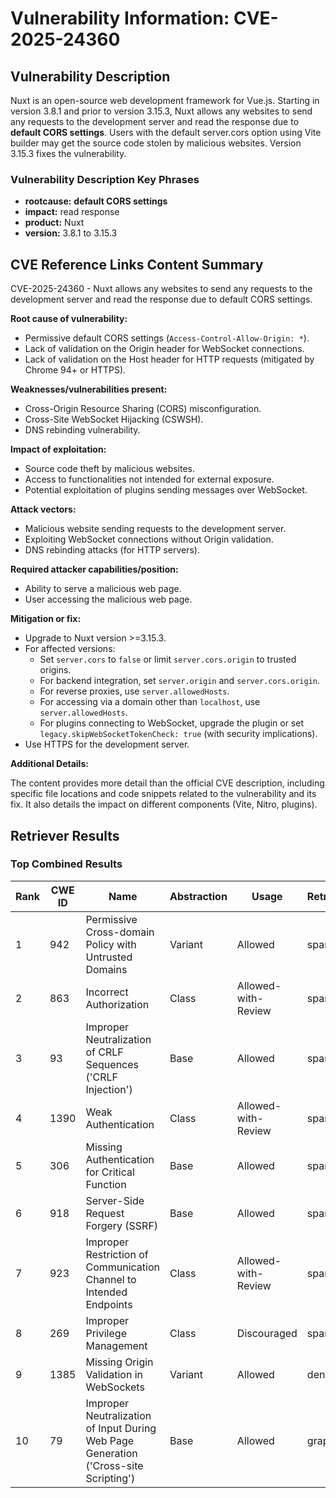 # Vulnerability Information: CVE-2025-24360

## Vulnerability Description
Nuxt is an open-source web development framework for Vue.js. Starting in version 3.8.1 and prior to version 3.15.3, Nuxt allows any websites to send any requests to the development server and read the response due to **default CORS settings**. Users with the default server.cors option using Vite builder may get the source code stolen by malicious websites. Version 3.15.3 fixes the vulnerability.

### Vulnerability Description Key Phrases
- **rootcause:** **default CORS settings**
- **impact:** read response
- **product:** Nuxt
- **version:** 3.8.1 to 3.15.3

## CVE Reference Links Content Summary
CVE-2025-24360 - Nuxt allows any websites to send any requests to the development server and read the response due to default CORS settings.

**Root cause of vulnerability:**

*   Permissive default CORS settings (`Access-Control-Allow-Origin: *`).
*   Lack of validation on the Origin header for WebSocket connections.
*   Lack of validation on the Host header for HTTP requests (mitigated by Chrome 94+ or HTTPS).

**Weaknesses/vulnerabilities present:**

*   Cross-Origin Resource Sharing (CORS) misconfiguration.
*   Cross-Site WebSocket Hijacking (CSWSH).
*   DNS rebinding vulnerability.

**Impact of exploitation:**

*   Source code theft by malicious websites.
*   Access to functionalities not intended for external exposure.
*   Potential exploitation of plugins sending messages over WebSocket.

**Attack vectors:**

*   Malicious website sending requests to the development server.
*   Exploiting WebSocket connections without Origin validation.
*   DNS rebinding attacks (for HTTP servers).

**Required attacker capabilities/position:**

*   Ability to serve a malicious web page.
*   User accessing the malicious web page.

**Mitigation or fix:**

*   Upgrade to Nuxt version >=3.15.3.
*   For affected versions:
    *   Set `server.cors` to `false` or limit `server.cors.origin` to trusted origins.
    *   For backend integration, set `server.origin` and `server.cors.origin`.
    *   For reverse proxies, use `server.allowedHosts`.
    *   For accessing via a domain other than `localhost`, use `server.allowedHosts`.
    *   For plugins connecting to WebSocket, upgrade the plugin or set `legacy.skipWebSocketTokenCheck: true` (with security implications).
*   Use HTTPS for the development server.

**Additional Details:**

The content provides more detail than the official CVE description, including specific file locations and code snippets related to the vulnerability and its fix. It also details the impact on different components (Vite, Nitro, plugins).

## Retriever Results

### Top Combined Results

| Rank | CWE ID | Name | Abstraction | Usage  | Retrievers | Individual Scores |
|------|--------|------|-------------|-------|------------|-------------------|
| 1 | 942 | Permissive Cross-domain Policy with Untrusted Domains | Variant | Allowed | sparse | 0.378 |
| 2 | 863 | Incorrect Authorization | Class | Allowed-with-Review | sparse | 0.371 |
| 3 | 93 | Improper Neutralization of CRLF Sequences ('CRLF Injection') | Base | Allowed | sparse | 0.368 |
| 4 | 1390 | Weak Authentication | Class | Allowed-with-Review | sparse | 0.366 |
| 5 | 306 | Missing Authentication for Critical Function | Base | Allowed | sparse | 0.362 |
| 6 | 918 | Server-Side Request Forgery (SSRF) | Base | Allowed | sparse | 0.360 |
| 7 | 923 | Improper Restriction of Communication Channel to Intended Endpoints | Class | Allowed-with-Review | sparse | 0.357 |
| 8 | 269 | Improper Privilege Management | Class | Discouraged | sparse | 0.357 |
| 9 | 1385 | Missing Origin Validation in WebSockets | Variant | Allowed | dense | 0.381 |
| 10 | 79 | Improper Neutralization of Input During Web Page Generation ('Cross-site Scripting') | Base | Allowed | graph | 0.002 |

